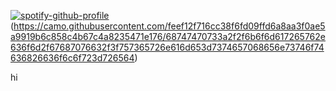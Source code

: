 [![spotify-github-profile](https://spotify-github-profile.kittinanx.com/api/view?uid=31qcwlth6q4onen5dhyzn34dau5m&cover_image=true&theme=natemoo-re&show_offline=true&background_color=121212&interchange=false&bar_color=bd479d&bar_color_cover=true)](https://spotify-github-profile.kittinanx.com/api/view?uid=31qcwlth6q4onen5dhyzn34dau5m&redirect=true)
(https://camo.githubusercontent.com/feef12f716cc38f6fd09ffd6a8aa3f0ae5a9919b6c858c4b67c4a8235471e176/68747470733a2f2f6b6f6d617265762e636f6d2f67687076632f3f757365726e616d653d7374657068656e73746f74636826636f6c6f723d726564)

hi
